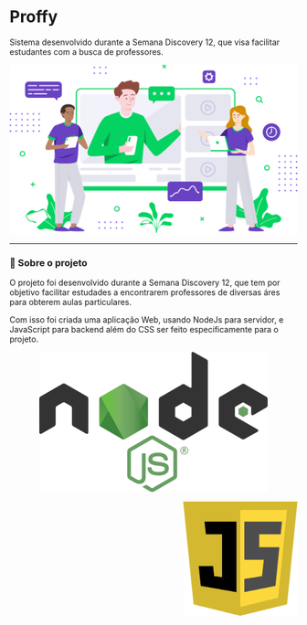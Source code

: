 # Proffy
Sistema desenvolvido durante a Semana Discovery 12, que visa facilitar estudantes com a busca de professores.

<p align="center">
    <img src="https://github.com/fanuelcouto99/Proffy-NLW/blob/main/public/assets/landing.svg" width="600">
</p>

<hr>

### :scroll: Sobre o projeto

<p>O projeto foi desenvolvido durante a Semana Discovery 12, que tem por objetivo facilitar estudades a encontrarem professores de diversas áres para obterem aulas particulares.</p>
<p>Com isso foi criada uma aplicação Web, usando NodeJs para servidor, e JavaScript para backend além do CSS ser feito especificamente para o projeto.</p>

<p align="center">
    <img src="https://github.com/fanuelcouto99/Proffy-NLW/blob/main/public/assets/node-js.png" width="400">
</p>

<p align="right">
    <img src="https://github.com/fanuelcouto99/Proffy-NLW/blob/main/public/assets/logo-js.png" width="200" height="200">
</p>    
